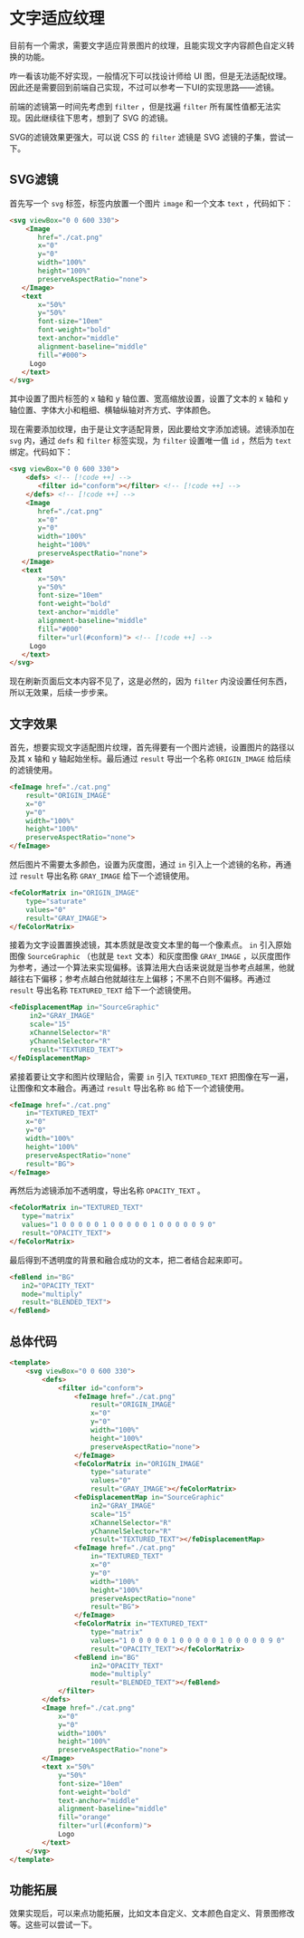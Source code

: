 # 文字适应纹理

 目前有一个需求，需要文字适应背景图片的纹理，且能实现文字内容颜色自定义转换的功能。

咋一看该功能不好实现，一般情况下可以找设计师给 UI 图，但是无法适配纹理。因此还是需要回到前端自己实现，不过可以参考一下UI的实现思路——滤镜。

前端的滤镜第一时间先考虑到 `filter` ，但是找遍 `filter` 所有属性值都无法实现。因此继续往下思考，想到了 SVG 的滤镜。

SVG的滤镜效果更强大，可以说 CSS 的 `filter` 滤镜是 SVG 滤镜的子集，尝试一下。

## SVG滤镜

首先写一个 `svg` 标签，标签内放置一个图片 `image` 和一个文本 `text` ，代码如下：

```html
<svg viewBox="0 0 600 330">
    <Image
       href="./cat.png"
       x="0"
       y="0"
       width="100%"
       height="100%"
       preserveAspectRatio="none">
   </Image>
   <text
       x="50%"
       y="50%"
       font-size="10em"
       font-weight="bold"
       text-anchor="middle"
       alignment-baseline="middle"
       fill="#000">
     Logo
   </text>
</svg>
```

其中设置了图片标签的 x 轴和 y 轴位置、宽高缩放设置，设置了文本的 x 轴和 y 轴位置、字体大小和粗细、横轴纵轴对齐方式、字体颜色。

现在需要添加纹理，由于是让文字适配背景，因此要给文字添加滤镜。滤镜添加在 `svg` 内，通过 `defs` 和 `filter` 标签实现，为 `filter` 设置唯一值 `id` ，然后为 `text` 绑定。代码如下：

```html
<svg viewBox="0 0 600 330">
    <defs> <!-- [!code ++] -->
       <filter id="conform"></filter> <!-- [!code ++] -->
    </defs> <!-- [!code ++] -->
    <Image
       href="./cat.png"
       x="0"
       y="0"
       width="100%"
       height="100%"
       preserveAspectRatio="none">
   </Image>
   <text
       x="50%"
       y="50%"
       font-size="10em"
       font-weight="bold"
       text-anchor="middle"
       alignment-baseline="middle"
       fill="#000"
       filter="url(#conform)"> <!-- [!code ++] -->
     Logo
   </text>
</svg>
```

现在刷新页面后文本内容不见了，这是必然的，因为 `filter` 内没设置任何东西，所以无效果，后续一步步来。

## 文字效果

首先，想要实现文字适配图片纹理，首先得要有一个图片滤镜，设置图片的路径以及其 x 轴和 y 轴起始坐标。最后通过 `result` 导出一个名称 `ORIGIN_IMAGE` 给后续的滤镜使用。

```html
<feImage href="./cat.png"
    result="ORIGIN_IMAGE"
    x="0"
    y="0"
    width="100%"
    height="100%"
    preserveAspectRatio="none">
</feImage>
```

然后图片不需要太多颜色，设置为灰度图，通过 `in` 引入上一个滤镜的名称，再通过 `result` 导出名称 `GRAY_IMAGE` 给下一个滤镜使用。

```html
<feColorMatrix in="ORIGIN_IMAGE"
    type="saturate"
    values="0"
    result="GRAY_IMAGE">
</feColorMatrix>
```

接着为文字设置置换滤镜，其本质就是改变文本里的每一个像素点。 `in` 引入原始图像 `SourceGraphic` （也就是 `text` 文本）和灰度图像 `GRAY_IMAGE` ，以灰度图作为参考，通过一个算法来实现偏移。该算法用大白话来说就是当参考点越黑，他就越往右下偏移；参考点越白他就越往左上偏移；不黑不白则不偏移。再通过 `result` 导出名称 `TEXTURED_TEXT` 给下一个滤镜使用。

```html
<feDisplacementMap in="SourceGraphic"
     in2="GRAY_IMAGE"
     scale="15"
     xChannelSelector="R"
     yChannelSelector="R"
     result="TEXTURED_TEXT">
</feDisplacementMap>
```

紧接着要让文字和图片纹理贴合，需要 `in` 引入 `TEXTURED_TEXT` 把图像在写一遍，让图像和文本融合。再通过 `result` 导出名称 `BG` 给下一个滤镜使用。

```html
<feImage href="./cat.png"
    in="TEXTURED_TEXT"
    x="0"
    y="0"
    width="100%"
    height="100%"
    preserveAspectRatio="none"
    result="BG">
</feImage>
```

再然后为滤镜添加不透明度，导出名称 `OPACITY_TEXT` 。

```html
<feColorMatrix in="TEXTURED_TEXT"
   type="matrix"
   values="1 0 0 0 0 0 1 0 0 0 0 0 1 0 0 0 0 0 9 0"
   result="OPACITY_TEXT">
</feColorMatrix>
```

最后得到不透明度的背景和融合成功的文本，把二者结合起来即可。

```html
<feBlend in="BG"
   in2="OPACITY_TEXT"
   mode="multiply"
   result="BLENDED_TEXT">
</feBlend>
```

## 总体代码

```html
<template>
    <svg viewBox="0 0 600 330">
        <defs>
            <filter id="conform">
                <feImage href="./cat.png"
                    result="ORIGIN_IMAGE"
                    x="0"
                    y="0"
                    width="100%"
                    height="100%"
                    preserveAspectRatio="none">
                </feImage>
                <feColorMatrix in="ORIGIN_IMAGE"
                    type="saturate"
                    values="0"
                    result="GRAY_IMAGE"></feColorMatrix>
                <feDisplacementMap in="SourceGraphic"
                    in2="GRAY_IMAGE"
                    scale="15"
                    xChannelSelector="R"
                    yChannelSelector="R"
                    result="TEXTURED_TEXT"></feDisplacementMap>
                <feImage href="./cat.png"
                    in="TEXTURED_TEXT"
                    x="0"
                    y="0"
                    width="100%"
                    height="100%"
                    preserveAspectRatio="none"
                    result="BG">
                </feImage>
                <feColorMatrix in="TEXTURED_TEXT"
                    type="matrix"
                    values="1 0 0 0 0 0 1 0 0 0 0 0 1 0 0 0 0 0 9 0"
                    result="OPACITY_TEXT"></feColorMatrix>
                <feBlend in="BG"
                    in2="OPACITY_TEXT"
                    mode="multiply"
                    result="BLENDED_TEXT"></feBlend>
            </filter>
        </defs>
        <Image href="./cat.png"
            x="0"
            y="0"
            width="100%"
            height="100%"
            preserveAspectRatio="none">
        </Image>
        <text x="50%"
            y="50%"
            font-size="10em"
            font-weight="bold"
            text-anchor="middle"
            alignment-baseline="middle"
            fill="orange"
            filter="url(#conform)">
            Logo
        </text>
    </svg>
</template>
```

## 功能拓展

效果实现后，可以来点功能拓展，比如文本自定义、文本颜色自定义、背景图修改等。这些可以尝试一下。

